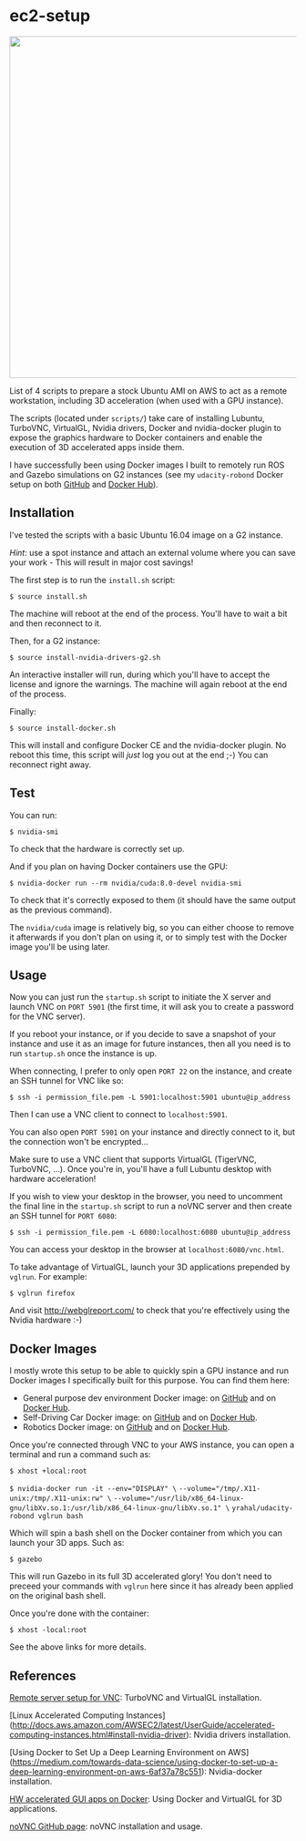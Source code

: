 # ec2-setup
<img src="images/screenshot.png" width="600"/>

List of 4 scripts to prepare a stock Ubuntu AMI on AWS to act as a remote workstation, including 3D
 acceleration (when used with a GPU instance). 

The scripts (located under `scripts/`) take care of installing Lubuntu, TurboVNC, VirtualGL, Nvidia
drivers, Docker and nvidia-docker plugin to expose the graphics hardware to Docker containers and
enable the execution of 3D accelerated apps inside them.

I have successfully been using Docker images I built to remotely run ROS and Gazebo simulations on
G2 instances (see my `udacity-robond` Docker setup on both [GitHub](https://github.com/yrahal/udacity-robond) and
[Docker Hub](https://hub.docker.com/r/yrahal/udacity-robond/)).

## Installation

I've tested the scripts with a basic Ubuntu 16.04 image on a G2 instance.

_Hint_: use a spot instance and attach an external volume where you can save your work - This will
result in major cost savings!

The first step is to run the `install.sh` script:

`$ source install.sh`

The machine will reboot at the end of the process. You'll have to wait a bit and then reconnect to it.

Then, for a G2 instance:

`$ source install-nvidia-drivers-g2.sh`

An interactive installer will run, during which you'll have to accept the license and ignore the warnings.
The machine will again reboot at the end of the process.

Finally:

`$ source install-docker.sh`

This will install and configure Docker CE and the nvidia-docker plugin. No reboot this time, this
script will _just_ log you out at the end ;-) You can reconnect right away.

## Test

You can run:

`$ nvidia-smi`

To check that the hardware is correctly set up.

And if you plan on having Docker containers use the GPU:

`$ nvidia-docker run --rm nvidia/cuda:8.0-devel nvidia-smi`

To check that it's correctly exposed to them (it should have the same output as the previous command).

The `nvidia/cuda` image is relatively big, so you can either choose to remove it afterwards if you
don't plan on using it, or to simply test with the Docker image you'll be using later.

## Usage

Now you can just run the `startup.sh` script to initiate the X server and launch VNC on `PORT 5901`
(the first time, it will ask you to create a password for the VNC server).

If you reboot your instance, or if you decide to save a snapshot of your instance and use it as an
image for future instances, then all you need is to run `startup.sh` once the instance is up.

When connecting, I prefer to only open `PORT 22` on the instance, and create an SSH tunnel for VNC
like so:

`$ ssh -i permission_file.pem -L 5901:localhost:5901 ubuntu@ip_address`

Then I can use a VNC client to connect to `localhost:5901`.

You can also open `PORT 5901` on your instance and directly connect to it, but the connection won't
be encrypted...

Make sure to use a VNC client that supports VirtualGL (TigerVNC, TurboVNC, ...). Once you're in, you'll
have a full Lubuntu desktop with hardware acceleration!

If you wish to view your desktop in the browser, you need to uncomment the final line in the `startup.sh`
script to run a noVNC server and then create an SSH tunnel for `PORT 6080`:

`$ ssh -i permission_file.pem -L 6080:localhost:6080 ubuntu@ip_address`

You can access your desktop in the browser at `localhost:6080/vnc.html`.

To take advantage of VirtualGL, launch your 3D applications prepended by `vglrun`. For example:

`$ vglrun firefox`

And visit http://webglreport.com/ to check that you're effectively using the Nvidia hardware :-)

## Docker Images

I mostly wrote this setup to be able to quickly spin a GPU instance and run Docker images I specifically
built for this purpose. You can find them here:

* General purpose dev environment Docker image: on [GitHub](https://github.com/yrahal/dev-machine) and on
[Docker Hub](https://hub.docker.com/r/yrahal/dev-machine/).
* Self-Driving Car Docker image: on [GitHub](https://github.com/yrahal/udacity-carnd) and on
[Docker Hub](https://hub.docker.com/r/yrahal/udacity-carnd/).
* Robotics Docker image: on [GitHub](https://github.com/yrahal/udacity-robond) and on
[Docker Hub](https://hub.docker.com/r/yrahal/udacity-robond/).

Once you're connected through VNC to your AWS instance, you can open a terminal and run a command such as:

`$ xhost +local:root`

`$ nvidia-docker run -it --env="DISPLAY" \`
                      `--volume="/tmp/.X11-unix:/tmp/.X11-unix:rw" \`
                      `--volume="/usr/lib/x86_64-linux-gnu/libXv.so.1:/usr/lib/x86_64-linux-gnu/libXv.so.1" \`
                      `yrahal/udacity-robond vglrun bash`


Which will spin a bash shell on the Docker container from which you can launch your 3D apps. Such as:

`$ gazebo`

This will run Gazebo in its full 3D accelerated glory! You don't need to preceed your commands with
`vglrun` here since it has already been applied on the original bash shell.

Once you're done with the container:

`$ xhost -local:root`

See the above links for more details.

## References

[Remote server setup for VNC](https://github.com/UV-CDAT/uvcdat/wiki/Remote-server-setup-for-VNC): 
TurboVNC and VirtualGL installation.

[Linux Accelerated Computing Instances]
(http://docs.aws.amazon.com/AWSEC2/latest/UserGuide/accelerated-computing-instances.html#install-nvidia-driver): 
Nvidia drivers installation.

[Using Docker to Set Up a Deep Learning Environment on AWS]
(https://medium.com/towards-data-science/using-docker-to-set-up-a-deep-learning-environment-on-aws-6af37a78c551): 
Nvidia-docker installation.

[HW accelerated GUI apps on Docker](https://medium.com/@pigiuz/hw-accelerated-gui-apps-on-docker-7fd424fe813e): 
Using Docker and VirtualGL for 3D applications.

[noVNC GitHub page](https://github.com/novnc/noVNC): noVNC installation and usage.
